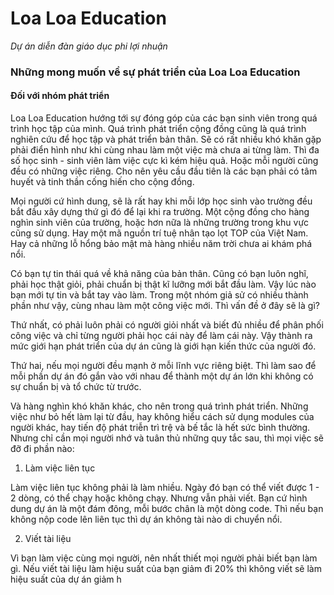 # Loa Loa Education
_Dự án diễn đàn giáo dục phi lợi nhuận_

### Những mong muốn về sự phát triển của Loa Loa Education
#### Đối với nhóm phát triển
Loa Loa Education hướng tới sự đóng góp của các bạn sinh viên trong quá trình học tập của mình. Quá trình phát triển cộng đồng cũng là quá trình nghiên cứu để học tập và phát triển bản thân. Sẽ có rất nhiều khó khăn gặp phải điển hình như khi cùng nhau làm một việc mà chưa ai từng làm. Thì đa số học sinh - sinh viên làm việc cực kì kém hiệu quả. Hoặc mỗi người cũng đều có những việc riêng. Cho nên yêu cầu đầu tiên là các bạn phải có tâm huyết và tinh thần cống hiến cho cộng đồng.

Mọi người cứ hình dung, sẽ là rất hay khi mỗi lớp học sinh vào trường đều bắt đầu xây dựng thứ gì đó để lại khi ra trường. Một cộng đồng cho hàng nghìn sinh viên của trường, hoặc hơn nữa là những trường trong khu vực cũng sử dụng. Hay một mã nguồn trí tuệ nhân tạo lọt TOP của Việt Nam. Hay cả những lỗ hổng bảo mật mà hàng nhiều năm trời chưa ai khám phá nổi.

Có bạn tự tin thái quá về khả năng của bản thân. Cũng có bạn luôn nghĩ, phải học thật giỏi, phải chuẩn bị thật kĩ lưỡng mới bắt đầu làm. Vậy lúc nào bạn mới tự tin và bắt tay vào làm. Trong một nhóm giả sử có nhiều thành phần như vậy, cùng nhau làm một công việc mới. Thì vấn đề ở đây sẽ là gì?

Thứ nhất, có phải luôn phải có người giỏi nhất và biết đủ nhiều để phân phối công việc và chỉ từng người phải học cái này để làm cái này. Vậy thành ra mức giới hạn phát triển của dự án cũng là giới hạn kiến thức của người đó.

Thứ hai, nếu mọi người đều mạnh ở mỗi lĩnh vực riêng biệt. Thì làm sao để mỗi phần dự án đó gắn vào với nhau để thành một dự án lớn khi không có sự chuẩn bị và tổ chức từ trước.

Và hàng nghìn khó khăn khác, cho nên trong quá trình phát triển. Những việc như bỏ hết làm lại từ đầu, hay không hiểu cách sử dụng modules của người khác, hay tiến độ phát triễn trì trệ và bế tắc là hết sức bình thường. Nhưng chỉ cần mọi người nhớ và tuân thủ những quy tắc sau, thì mọi việc sẽ đỡ đi phần nào:

1. Làm việc liên tục

Làm việc liên tục không phải là làm nhiều. Ngày đó bạn có thể viết được 1 - 2 dòng, có thể chạy hoặc không chạy. Nhưng vẫn phải viết. Bạn cứ hình dung dự án là một đám đông, mỗi bước chân là một dòng code. Thì nếu bạn không nộp code lên liên tục thì dự án không tài nào di chuyển nổi.

2. Viết tài liệu

Vì bạn làm việc cùng mọi người, nên nhất thiết mọi người phải biết bạn làm gì. Nếu viết tài liệu làm hiệu suất của bạn giảm đi 20% thì không viết sẽ làm hiệu suất của dự án giảm h
